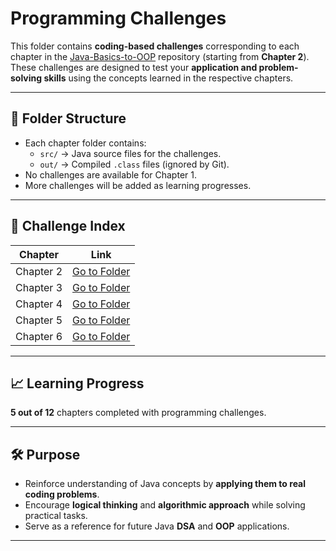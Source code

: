 # Programming Challenges

This folder contains **coding-based challenges** corresponding to each chapter in the [Java-Basics-to-OOP](../) repository (starting from **Chapter 2**).  
These challenges are designed to test your **application and problem-solving skills** using the concepts learned in the respective chapters.

---

## 📂 Folder Structure

- Each chapter folder contains:
  - `src/` → Java source files for the challenges.
  - `out/` → Compiled `.class` files (ignored by Git).
- No challenges are available for Chapter 1.
- More challenges will be added as learning progresses.

---

## 📜 Challenge Index

| Chapter | Link |
|---------|------|
| Chapter 2 | [Go to Folder](./Chapter02) |
| Chapter 3 | [Go to Folder](./Chapter03) |
| Chapter 4 | [Go to Folder](./Chapter04) |
| Chapter 5 | [Go to Folder](./Chapter05) |
| Chapter 6 | [Go to Folder](./Chapter06) |

---

## 📈 Learning Progress  
**5 out of 12** chapters completed with programming challenges.

---

## 🛠 Purpose
- Reinforce understanding of Java concepts by **applying them to real coding problems**.
- Encourage **logical thinking** and **algorithmic approach** while solving practical tasks.
- Serve as a reference for future Java **DSA** and **OOP** applications.

---
